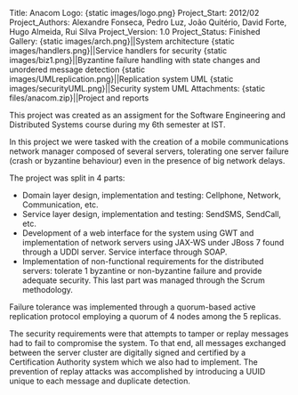 Title: Anacom
Logo: {static images/logo.png}
Project_Start: 2012/02
Project_Authors: Alexandre Fonseca, Pedro Luz, João Quitério, David Forte, Hugo Almeida, Rui Silva
Project_Version: 1.0
Project_Status: Finished
Gallery:
    {static images/arch.png}||System architecture
    {static images/handlers.png}||Service handlers for security
    {static images/biz1.png}||Byzantine failure handling with state changes and unordered message detection
    {static images/UMLreplication.png}||Replication system UML
    {static images/securityUML.png}||Security system UML
Attachments:
    {static files/anacom.zip}||Project and reports

This project was created as an assigment for the Software Engineering and
Distributed Systems course during my 6th semester at IST.

In this project we were tasked with the creation of a mobile communications
network manager composed of several servers, tolerating one server failure
(crash or byzantine behaviour) even in the presence of big network delays.

<!-- PELICAN_END_SUMMARY -->

The project was split in 4 parts:

* Domain layer design, implementation and testing: Cellphone, Network,
  Communication, etc.
* Service layer design, implementation and testing: SendSMS, SendCall, etc.
* Development of a web interface for the system using GWT and implementation of
  network servers using JAX-WS under JBoss 7 found through a UDDI server.
  Service interface through SOAP.
* Implementation of non-functional requirements for the distributed servers:
  tolerate 1 byzantine or non-byzantine failure and provide adequate security.
  This last part was managed through the Scrum methodology.

Failure tolerance was implemented through a quorum-based active replication
protocol employing a quorum of 4 nodes among the 5 replicas.

The security requirements were that attempts to tamper or replay messages had
to fail to compromise the system. To that end, all messages exchanged between
the server cluster are digitally signed and certified by a Certification
Authority system which we also had to implement. The prevention of replay
attacks was accomplished by introducing a UUID unique to each message and
duplicate detection.
